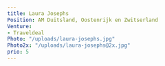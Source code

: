```yaml
---
title: Laura Josephs
Position: AM Duitsland, Oostenrijk en Zwitserland
Venture:
- Traveldeal
Photo: "/uploads/laura-josephs.jpg"
Photo2x: "/uploads/laura-josephs@2x.jpg"
prio: 5
---
```

